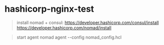 # hashicorp-nginx-test

> install nomad + consul:
https://developer.hashicorp.com/consul/install
https://developer.hashicorp.com/nomad/install

> start agent
nomad agent --config nomad_config.hcl


